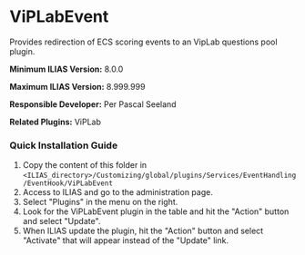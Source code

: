 # ViPLabEvent 

Provides redirection of ECS scoring events to an VipLab questions pool plugin.

**Minimum ILIAS Version:**
8.0.0

**Maximum ILIAS Version:**
8.999.999

**Responsible Developer:**
Per Pascal Seeland

**Related Plugins:**
ViPLab

### Quick Installation Guide
1. Copy the content of this folder in `<ILIAS_directory>/Customizing/global/plugins/Services/EventHandling/EventHook/ViPLabEvent`
2. Access to ILIAS and go to the administration page.
3. Select "Plugins" in the menu on the right.
5. Look for the ViPLabEvent plugin in the table and hit the "Action" button and select "Update".
6. When ILIAS update the plugin, hit the "Action" button and select "Activate" that will appear instead of the "Update" link.
